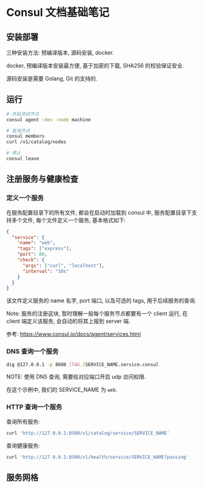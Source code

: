 # Consul 文档基础笔记

## 安装部署

三种安装方法: 预编译版本, 源码安装, docker.

docker, 预编译版本安装最方便, 基于加密的下载, SHA256 的校验保证安全.

源码安装是需要 Golang, Git 的支持的.

## 运行

```bash
# 开启测试节点
consul agent -dev -node machine

# 查询节点
consul members
curl /v1/catalog/nodes

# 停止
consul leave
```

## 注册服务与健康检查

### 定义一个服务

在服务配置目录下的所有文件, 都会在启动时加载到 consul 中, 服务配置目录下支持多个文件, 每个文件定义一个服务, 基本格式如下:

```json
{
  "service": {
    "name": "web",
    "tags": ["express"],
    "port": 80,
    "check": {
      "args": ["curl", "localhost"],
      "interval": "10s"
    }
  }
}
```

该文件定义服务的 name 名字, port 端口, 以及可选的 tags, 用于后续服务的查询.

Note: 服务的注册这块, 暂时理解一般每个服务节点都要有一个 client 运行, 在 client 端定义该服务, 会自动的将其上报到 server 端.

参考: https://www.consul.io/docs/agent/services.html

### DNS 查询一个服务

```bash
dig @127.0.0.1 -p 8600 [TAG.]SERVICE_NAME.service.consul
```

NOTE: 使用 DNS 查询, 需要给对应端口开启 udp 访问权限.

在这个示例中, 我们的 SERVICE_NAME 为 `web`.

### HTTP 查询一个服务

查询所有服务:

```bash
curl 'http://127.0.0.1:8500/v1/catalog/service/SERVICE_NAME'
```

查询健康服务:

```bash
curl 'http://127.0.0.1:8500/v1/health/service/SERVICE_NAME?passing'
```

## 服务网格
